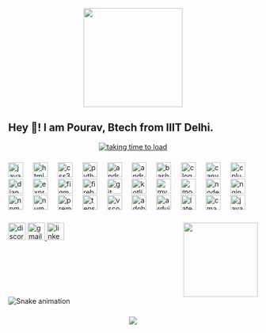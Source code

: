 <div align="center">
  <img height="200" src="[[[https://i.imgflip.com/65efzo.gif](https://www.google.com/url?sa=i&url=https%3A%2F%2Fwww.orchidfoundation.info%2Fcollege%2Findraprastha-institute-of-information-technology-iiitd-new-delhi-bebtech&psig=AOvVaw00zCfLM62d-YKB9NKL15Qc&ust=1720032560645000&source=images&cd=vfe&opi=89978449&ved=0CBEQjRxqFwoTCLjnquGCiYcDFQAAAAAdAAAAABAK)](https://www.orchidfoundation.info/sites/default/files/2021-03/Indraprastha%20Institute%20of%20Information%20Technology.jpg)](https://i.giphy.com/bqd2d3SHaOEFhhar3o.webp)"  />
</div>
<h2 align="left">Hey 👋! I am Pourav, Btech from IIIT Delhi.</h2>

<p align="center" dir="auto">
<a href="https://github.com/Hyouteki"> <img src="https://camo.githubusercontent.com/c92abc05d5329944c3c64b5082f5d27f4c9f0a45a0a37253222fc36e620c1d70/68747470733a2f2f726561646d652d747970696e672d7376672e6865726f6b756170702e636f6d3f636f6c6f723d374446394646266475726174696f6e3d323030302677696474683d333830266865696768743d3435266c696e65733d4d616368696e652b4c6561726e696e673b446565702b4c6561726e696e673b446174612b536369656e63653b4e61747572616c2b4c616e67756167652b50726f63657373696e673b4e6963652b546f2b4d6565742b596f752bf09f9983267374796c653d626f6c642663656e7465723d74727565" alt="taking time to load" data-canonical-src="https://readme-typing-svg.herokuapp.com?color=7DF9FF&amp;duration=2000&amp;width=380&amp;height=45&amp;lines=Android+Developer;Full+Stack+Web +Developer;Have+A+Nice+Day+😁;Nice+To+Meet+You+🙃&amp;style=bold&amp;center=true" style="max-width: 100%;"></a>
</p>

###

<div align="left">
  <img src="https://skillicons.dev/icons?i=js" height="30" alt="javascript logo"  />
  <img width="12" />
  <img src="https://cdn.jsdelivr.net/gh/devicons/devicon/icons/html5/html5-original.svg" height="30" alt="html5 logo"  />
  <img width="12" />
  <img src="https://cdn.jsdelivr.net/gh/devicons/devicon/icons/css3/css3-original.svg" height="30" alt="css3 logo"  />
  <img width="12" />
  <img src="https://cdn.jsdelivr.net/gh/devicons/devicon/icons/python/python-original.svg" height="30" alt="python logo"  />
  <img width="12" />
  <img src="https://cdn.jsdelivr.net/gh/devicons/devicon/icons/androidstudio/androidstudio-original.svg" height="30" alt="androidstudio logo"  />
  <img width="12" />
  <img src="https://cdn.simpleicons.org/android/3DDC84" height="30" alt="android logo"  />
  <img width="12" />
  <img src="https://skillicons.dev/icons?i=bash" height="30" alt="bash logo"  />
  <img width="12" />
  <img src="https://cdn.jsdelivr.net/gh/devicons/devicon/icons/c/c-original.svg" height="30" alt="c logo"  />
  <img width="12" />
  <img src="https://cdn.jsdelivr.net/gh/devicons/devicon/icons/canva/canva-original.svg" height="30" alt="canva logo"  />
  <img width="12" />
  <img src="https://cdn.jsdelivr.net/gh/devicons/devicon/icons/cplusplus/cplusplus-original.svg" height="30" alt="cplusplus logo"  />
  <img width="12" />
  <img src="https://skillicons.dev/icons?i=django" height="30" alt="django logo"  />
  <img width="12" />
  <img src="https://skillicons.dev/icons?i=express" height="30" alt="express logo"  />
  <img width="12" />
  <img src="https://skillicons.dev/icons?i=figma" height="30" alt="figma logo"  />
  <img width="12" />
  <img src="https://skillicons.dev/icons?i=firebase" height="30" alt="firebase logo"  />
  <img width="12" />
  <img src="https://skillicons.dev/icons?i=git" height="30" alt="git logo"  />
  <img width="12" />
  <img src="https://cdn.jsdelivr.net/gh/devicons/devicon/icons/kotlin/kotlin-original.svg" height="30" alt="kotlin logo"  />
  <img width="12" />
  <img src="https://cdn.jsdelivr.net/gh/devicons/devicon/icons/mysql/mysql-original.svg" height="30" alt="mysql logo"  />
  <img width="12" />
  <img src="https://skillicons.dev/icons?i=mongodb" height="30" alt="mongodb logo"  />
  <img width="12" />
  <img src="https://cdn.simpleicons.org/nodedotjs/339933" height="30" alt="nodejs logo"  />
  <img width="12" />
  <img src="https://cdn.jsdelivr.net/gh/devicons/devicon/icons/nginx/nginx-original.svg" height="30" alt="nginx logo"  />
  <img width="12" />
  <img src="https://cdn.jsdelivr.net/gh/devicons/devicon/icons/npm/npm-original-wordmark.svg" height="30" alt="npm logo"  />
  <img width="12" />
  <img src="https://cdn.jsdelivr.net/gh/devicons/devicon/icons/numpy/numpy-original.svg" height="30" alt="numpy logo"  />
  <img width="12" />
  <img src="https://cdn.jsdelivr.net/gh/devicons/devicon/icons/premierepro/premierepro-plain.svg" height="30" alt="premierepro logo"  />
  <img width="12" />
  <img src="https://cdn.jsdelivr.net/gh/devicons/devicon/icons/tensorflow/tensorflow-original.svg" height="30" alt="tensorflow logo"  />
  <img width="12" />
  <img src="https://cdn.jsdelivr.net/gh/devicons/devicon/icons/vscode/vscode-original.svg" height="30" alt="vscode logo"  />
  <img width="12" />
  <img src="https://skillicons.dev/icons?i=pr" height="30" alt="adobepremierepro logo"  />
  <img width="12" />
  <img src="https://skillicons.dev/icons?i=arduino" height="30" alt="arduino logo"  />
  <img width="12" />
  <img src="https://cdn.simpleicons.org/latex/008080" height="30" alt="latex logo"  />
  <img width="12" />
  <img src="https://skillicons.dev/icons?i=cmake" height="30" alt="cmake logo"  />
  <img width="12" />
  <img src="https://skillicons.dev/icons?i=java" height="30" alt="java logo"  />
</div>


###

<img align="right" height="150" src="[[https://i.imgflip.com/65efzo.gif](https://www.google.com/url?sa=i&url=https%3A%2F%2Fgiphy.com%2Fgifs%2FToeiAnimation-one-piece-zoro-straw-hat-bqd2d3SHaOEFhhar3o&psig=AOvVaw36JrcHGL2YYzI9lyEspMku&ust=1720035699906000&source=images&cd=vfe&opi=89978449&ved=0CBAQjRxqFwoTCOCascuOiYcDFQAAAAAdAAAAABAE)](https://i.giphy.com/bqd2d3SHaOEFhhar3o.webp)"  />

###

<div align="left">
  <img src="https://img.shields.io/static/v1?message=Discord&logo=discord&label=&color=7289DA&logoColor=white&labelColor=&style=for-the-badge" height="35" alt="discord logo"  />
  <a href="pourav21271@iiitd.ac.in" target="_blank">
    <img src="https://img.shields.io/static/v1?message=Gmail&logo=gmail&label=&color=D14836&logoColor=white&labelColor=&style=for-the-badge" height="35" alt="gmail logo"  />
  </a>
  <img src="https://img.shields.io/static/v1?message=LinkedIn&logo=linkedin&label=&color=0077B5&logoColor=white&labelColor=&style=for-the-badge" height="35" alt="linkedin logo"  />
</div>

###

<br clear="both">

<img src="https://raw.githubusercontent.com/pourav619/pourav619/output/snake.svg" alt="Snake animation" />

###

<div align="center">
  <img src="https://profile-counter.glitch.me/pourav619/count.svg?"  />
</div>

###
